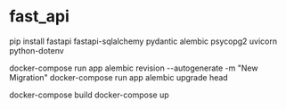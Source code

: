 # fast_api

pip install fastapi fastapi-sqlalchemy pydantic alembic psycopg2 uvicorn python-dotenv

docker-compose run app alembic revision --autogenerate -m "New Migration"
docker-compose run app alembic upgrade head

docker-compose build
docker-compose up